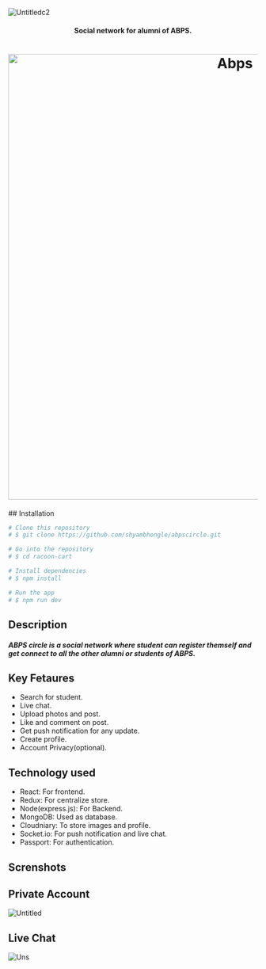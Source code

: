 ![Untitledc2](https://user-images.githubusercontent.com/33424140/62296812-810cd100-b48d-11e9-95ed-cdb3995a89dd.png)


<h4 align="center">Social network for alumni of ABPS.</h4>

<h1 align="center">
 <img src="https://user-images.githubusercontent.com/33424140/62378282-1a0d1c00-b562-11e9-8fa6-4dfd20e089f7.gif" width="900" alt="Abps">
</h1>
## Installation

```bash
# Clone this repository
# $ git clone https://github.com/shyambhongle/abpscircle.git

# Go into the repository
# $ cd racoon-cart

# Install dependencies
# $ npm install

# Run the app
# $ npm run dev
```

## Description
<h5>ABPS circle is a social network where student can register themself and get connect to all the other alumni or students of ABPS.
</h5>

## Key Fetaures
- Search for student.
- Live chat.
- Upload photos and post.
- Like and comment on post.
- Get push notification for any update.
- Create profile.
- Account Privacy(optional).

## Technology used
- React: For frontend.
- Redux: For centralize store.
- Node(express.js): For Backend.
- MongoDB: Used as database.
- Cloudniary: To store images and profile.
- Socket.io: For push notification and live chat.
- Passport: For authentication.

## Screnshots

## Private Account

![Untitled](https://user-images.githubusercontent.com/33424140/62382728-cb647f80-b56b-11e9-9f6f-9582aa887881.png)

## Live Chat

![Uns](https://user-images.githubusercontent.com/33424140/62382820-0a92d080-b56c-11e9-8672-eb60b2962b2c.png)



